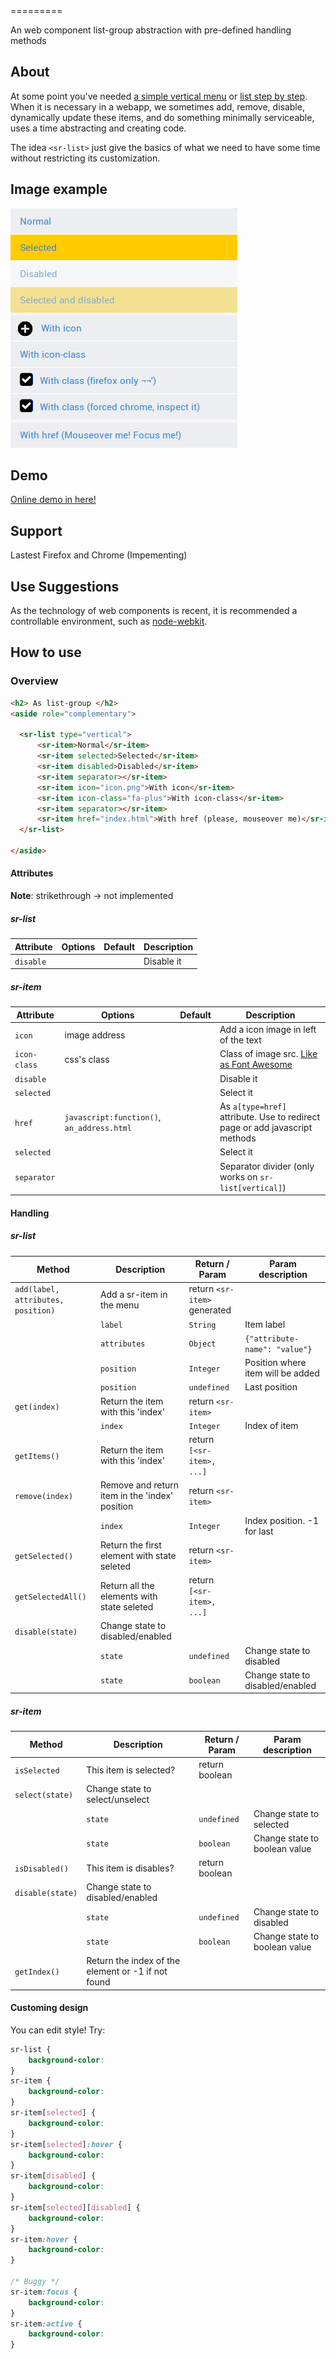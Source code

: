 <sr-list>
=========

An web component list-group abstraction with pre-defined handling methods

About
------
At some point you've needed [a simple vertical menu](http://getbootstrap.com/components/#list-group) or [list step by step](http://www.polymer-project.org/#learn).
When it is necessary in a webapp, we sometimes add, remove, disable, dynamically update these items, and do something minimally serviceable,
uses a time abstracting and creating code.

The idea `<sr-list>` just give the basics of what we need to have some time without restricting its customization.

Image example
--------------
![Image of example below](demo-files/menu_demo.png)

Demo
------
[Online demo in here!](http://donnot-iberia.codio.io/index.html)

Support
----------
Lastest Firefox and Chrome (Impementing)

Use Suggestions
---------------
As the technology of web components is recent, it is recommended a controllable environment, 
such as [node-webkit](https://github.com/rogerwang/node-webkit).

How to use
----------

### Overview
  ```html
<h2> As list-group </h2>
<aside role="complementary">

	<sr-list type="vertical">
        <sr-item>Normal</sr-item>
        <sr-item selected>Selected</sr-item>
        <sr-item disabled>Disabled</sr-item>
        <sr-item separator></sr-item>
        <sr-item icon="icon.png">With icon</sr-item>
        <sr-item icon-class="fa-plus">With icon-class</sr-item>
        <sr-item separator></sr-item>
		<sr-item href="index.html">With href (please, mouseover me)</sr-item>
	</sr-list>

</aside>
  ```


#### Attributes
__Note__: strikethrough -> not implemented

##### sr-list
Attribute     | Options                  | Default       | Description
---           | ---                      | ---           | ---
`disable`     |                          |               | Disable it

##### sr-item
Attribute     | Options             | Default                    | Description
---           | ---                 | ---                        | ---
`icon`        | image address                                    |         | Add a icon image in left of the text
`icon-class`  | css's class                                      |         | Class of image src. [Like as Font Awesome](http://fortawesome.github.io/Font-Awesome/)
`disable`     |                                                  |         | Disable it
`selected`    |                                                  |         | Select it
`href`        | `javascript:function()`, `an_address.html`       |         | As `a[type=href]` attribute. Use to redirect page or add javascript methods
`selected`    |                                                  |         | Select it
`separator`   |                                                  |         | Separator divider (only works on `sr-list[vertical]`)

#### Handling
##### sr-list
Method              | Description                               | Return / Param               | Param description
---                 | ---                                       | ---                          | ---
`add(label, attributes, position)` | Add a sr-item in the menu  | return `<sr-item>` generated |
                    | `label`                                   | `String`                     | Item label
                    | `attributes`                              | `Object`                     | `{"attribute-name": "value"}`
                    | `position`                                | `Integer`                    | Position where item will be added
                    | `position`                                | `undefined`                  | Last position
`get(index)`        | Return the item with this 'index'         | return `<sr-item>`           |
                    | `index`                                   | `Integer`                    | Index of item
`getItems()`        | Return the item with this 'index'         | return `[<sr-item>, ...]`    |
`remove(index)`     | Remove and return item in the 'index' position | return `<sr-item>`      |
                    | `index`                                   | `Integer`                    | Index position. -1 for last
`getSelected()`     | Return the first element with state seleted | return `<sr-item>`         | 
`getSelectedAll()`  | Return all the elements with state seleted  | return `[<sr-item>, ...]`  | 
`disable(state)`    | Change state to disabled/enabled          |                              | 
                    | `state`                                   | `undefined`                  | Change state to disabled     
                    | `state`                                   | `boolean`                    | Change state to disabled/enabled


##### sr-item
Method               | Description                                         | Return / Param | Param description
---                  | ---                                                 | ---            | ---
`isSelected`         | This item is selected?                              | return boolean | 
`select(state)`      | Change state to select/unselect                     |                |
                     | `state`                                             | `undefined`    | Change state to selected
                     | `state`                                             | `boolean`      | Change state to boolean value
`isDisabled()`       | This item is disables?                              | return boolean | 
`disable(state)`     | Change state to disabled/enabled                    |                |
                     | `state`                                             | `undefined`    | Change state to disabled
                     | `state`                                             | `boolean`      | Change state to boolean value
`getIndex()`         | Return the index of the element or -1 if not found  |                |


#### Customing design
You can edit style! Try:

```css
sr-list {
	background-color:
}
sr-item {
	background-color:
}
sr-item[selected] {
	background-color:
}
sr-item[selected]:hover {
	background-color:
}
sr-item[disabled] {
	background-color:
}
sr-item[selected][disabled] {
	background-color:
}
sr-item:hover {
	background-color:
}

/* Buggy */
sr-item:focus {
	background-color:
}
sr-item:active {
	background-color:
}
```
